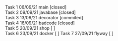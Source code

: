 Task 1 06/09/21 main [closed]  
Task 2 09/09/21 javabase [closed]  
Task 3 13/09/21 decorator [commited]  
Task 4 16/09/21 badcode [closed]  
Task 5 20/09/21 shop [ ]  
Task 6 23/09/21 docker [ ]
Task 7 27/09/21 flyway [ ]

